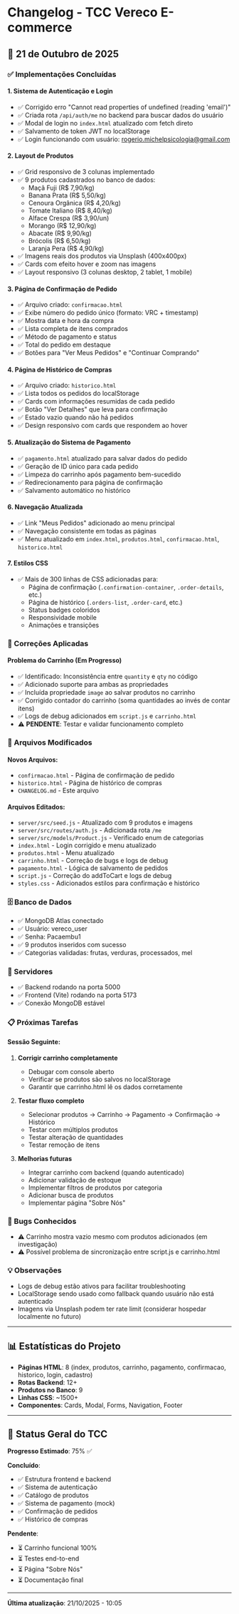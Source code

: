 # Changelog - TCC Vereco E-commerce

## 📅 21 de Outubro de 2025

### ✅ Implementações Concluídas

#### 1. Sistema de Autenticação e Login
- ✅ Corrigido erro "Cannot read properties of undefined (reading 'email')"
- ✅ Criada rota `/api/auth/me` no backend para buscar dados do usuário
- ✅ Modal de login no `index.html` atualizado com fetch direto
- ✅ Salvamento de token JWT no localStorage
- ✅ Login funcionando com usuário: rogerio.michelpsicologia@gmail.com

#### 2. Layout de Produtos
- ✅ Grid responsivo de 3 colunas implementado
- ✅ 9 produtos cadastrados no banco de dados:
  - Maçã Fuji (R$ 7,90/kg)
  - Banana Prata (R$ 5,50/kg)
  - Cenoura Orgânica (R$ 4,20/kg)
  - Tomate Italiano (R$ 8,40/kg)
  - Alface Crespa (R$ 3,90/un)
  - Morango (R$ 12,90/kg)
  - Abacate (R$ 9,90/kg)
  - Brócolis (R$ 6,50/kg)
  - Laranja Pera (R$ 4,90/kg)
- ✅ Imagens reais dos produtos via Unsplash (400x400px)
- ✅ Cards com efeito hover e zoom nas imagens
- ✅ Layout responsivo (3 colunas desktop, 2 tablet, 1 mobile)

#### 3. Página de Confirmação de Pedido
- ✅ Arquivo criado: `confirmacao.html`
- ✅ Exibe número do pedido único (formato: VRC + timestamp)
- ✅ Mostra data e hora da compra
- ✅ Lista completa de itens comprados
- ✅ Método de pagamento e status
- ✅ Total do pedido em destaque
- ✅ Botões para "Ver Meus Pedidos" e "Continuar Comprando"

#### 4. Página de Histórico de Compras
- ✅ Arquivo criado: `historico.html`
- ✅ Lista todos os pedidos do localStorage
- ✅ Cards com informações resumidas de cada pedido
- ✅ Botão "Ver Detalhes" que leva para confirmação
- ✅ Estado vazio quando não há pedidos
- ✅ Design responsivo com cards que respondem ao hover

#### 5. Atualização do Sistema de Pagamento
- ✅ `pagamento.html` atualizado para salvar dados do pedido
- ✅ Geração de ID único para cada pedido
- ✅ Limpeza do carrinho após pagamento bem-sucedido
- ✅ Redirecionamento para página de confirmação
- ✅ Salvamento automático no histórico

#### 6. Navegação Atualizada
- ✅ Link "Meus Pedidos" adicionado ao menu principal
- ✅ Navegação consistente em todas as páginas
- ✅ Menu atualizado em `index.html`, `produtos.html`, `confirmacao.html`, `historico.html`

#### 7. Estilos CSS
- ✅ Mais de 300 linhas de CSS adicionadas para:
  - Página de confirmação (`.confirmation-container`, `.order-details`, etc.)
  - Página de histórico (`.orders-list`, `.order-card`, etc.)
  - Status badges coloridos
  - Responsividade mobile
  - Animações e transições

### 🔧 Correções Aplicadas

#### Problema do Carrinho (Em Progresso)
- ✅ Identificado: Inconsistência entre `quantity` e `qty` no código
- ✅ Adicionado suporte para ambas as propriedades
- ✅ Incluída propriedade `image` ao salvar produtos no carrinho
- ✅ Corrigido contador do carrinho (soma quantidades ao invés de contar itens)
- ✅ Logs de debug adicionados em `script.js` e `carrinho.html`
- ⚠️ **PENDENTE**: Testar e validar funcionamento completo

### 📁 Arquivos Modificados

#### Novos Arquivos:
- `confirmacao.html` - Página de confirmação de pedido
- `historico.html` - Página de histórico de compras
- `CHANGELOG.md` - Este arquivo

#### Arquivos Editados:
- `server/src/seed.js` - Atualizado com 9 produtos e imagens
- `server/src/routes/auth.js` - Adicionada rota `/me`
- `server/src/models/Product.js` - Verificado enum de categorias
- `index.html` - Login corrigido e menu atualizado
- `produtos.html` - Menu atualizado
- `carrinho.html` - Correção de bugs e logs de debug
- `pagamento.html` - Lógica de salvamento de pedidos
- `script.js` - Correção do addToCart e logs de debug
- `styles.css` - Adicionados estilos para confirmação e histórico

### 🗄️ Banco de Dados
- ✅ MongoDB Atlas conectado
- ✅ Usuário: vereco_user
- ✅ Senha: Pacaembu1
- ✅ 9 produtos inseridos com sucesso
- ✅ Categorias validadas: frutas, verduras, processados, mel

### 🚀 Servidores
- ✅ Backend rodando na porta 5000
- ✅ Frontend (Vite) rodando na porta 5173
- ✅ Conexão MongoDB estável

### 📋 Próximas Tarefas

#### Sessão Seguinte:
1. **Corrigir carrinho completamente**
   - Debugar com console aberto
   - Verificar se produtos são salvos no localStorage
   - Garantir que carrinho.html lê os dados corretamente

2. **Testar fluxo completo**
   - Selecionar produtos → Carrinho → Pagamento → Confirmação → Histórico
   - Testar com múltiplos produtos
   - Testar alteração de quantidades
   - Testar remoção de itens

3. **Melhorias futuras**
   - Integrar carrinho com backend (quando autenticado)
   - Adicionar validação de estoque
   - Implementar filtros de produtos por categoria
   - Adicionar busca de produtos
   - Implementar página "Sobre Nós"

### 🐛 Bugs Conhecidos
- ⚠️ Carrinho mostra vazio mesmo com produtos adicionados (em investigação)
- ⚠️ Possível problema de sincronização entre script.js e carrinho.html

### 💡 Observações
- Logs de debug estão ativos para facilitar troubleshooting
- LocalStorage sendo usado como fallback quando usuário não está autenticado
- Imagens via Unsplash podem ter rate limit (considerar hospedar localmente no futuro)

---

## 📊 Estatísticas do Projeto

- **Páginas HTML**: 8 (index, produtos, carrinho, pagamento, confirmacao, historico, login, cadastro)
- **Rotas Backend**: 12+
- **Produtos no Banco**: 9
- **Linhas CSS**: ~1500+
- **Componentes**: Cards, Modal, Forms, Navigation, Footer

---

## 🎯 Status Geral do TCC

**Progresso Estimado**: 75% ✅

**Concluído**:
- ✅ Estrutura frontend e backend
- ✅ Sistema de autenticação
- ✅ Catálogo de produtos
- ✅ Sistema de pagamento (mock)
- ✅ Confirmação de pedidos
- ✅ Histórico de compras

**Pendente**:
- ⏳ Carrinho funcional 100%
- ⏳ Testes end-to-end
- ⏳ Página "Sobre Nós"
- ⏳ Documentação final

---

**Última atualização**: 21/10/2025 - 10:05
